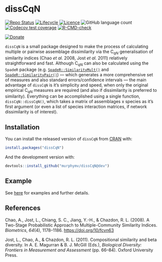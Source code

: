 
<!-- README.md is generated from README.Rmd. Please edit that file -->

# dissCqN

<!-- badges: start -->

[![Repo
Status](https://www.repostatus.org/badges/latest/active.svg)](https://www.repostatus.org/)
[![Lifecycle](https://img.shields.io/badge/lifecycle-experimental-orange.svg?label=Lifecycle)](https://lifecycle.r-lib.org/articles/stages.html)
[![Licence](https://img.shields.io/badge/License-GPL3-green.svg)](https://www.gnu.org/licenses/gpl-3.0.en.html)
![GitHub language
count](https://img.shields.io/github/languages/count/murphymv/dissCqN?label=Languages)
[![Codecov test
coverage](https://codecov.io/gh/murphymv/dissCqN/branch/main/graph/badge.svg)](https://codecov.io/gh/murphymv/dissCqN?branch=main)
[![R-CMD-check](https://github.com/murphymv/dissCqN/workflows/R-CMD-check/badge.svg)](https://github.com/murphymv/dissCqN/actions)

[![Donate](https://img.shields.io/badge/PayPal-Donate%20to%20Author-yellow.svg)](https://paypal.me/murphymv1)

<!-- badges: end -->

`dissCqN` is a small package designed to make the process of calculating
multiple or pairwise assemblage dissimilarity via the C<sub>*qN*</sub>
generalisation of similarity indices (Chao *et al.* 2008, Jost *et al.*
2011) relatively straightforward and fast. Although C<sub>*qN*</sub> can
also be calculated using the `SpadeR` package
(e.g. [`SpadeR::SimilarityMult()`](https://rdrr.io/cran/SpadeR/man/SimilarityMult.html)
and
[`SpadeR::SimilarityPair()`](https://rdrr.io/cran/SpadeR/man/SimilarityPair.html))
— which generates a more comprehensive set of measures and also standard
errors/confidence intervals — the main advantage of `dissCqN` is it’s
simplicity and speed, when only the original empirical C<sub>*qN*</sub>
measures are required (and also if dissimilarity is preferred to
similarity). Everything can be accomplished using a single function,
`dissCqN::dissCqN()`, which takes a matrix of assemblages x species as
it’s first argument (or even a list of species interaction matrices, if
network dissimilarity is of interest).

## Installation

You can install the released version of `dissCqN` from
[CRAN](https://CRAN.R-project.org) with:

``` r
install.packages("dissCqN")
```

And the development version with:

``` r
devtools::install_github("murphymv/dissCqN@dev")
```

## Example

See [here](https://murphymv.github.io/dissCqN/articles/dissCqN.html) for
examples and further details.

## References

Chao, A., Jost, L., Chiang, S. C., Jiang, Y.-H., & Chazdon, R. L.
(2008). A Two-Stage Probabilistic Approach to Multiple-Community
Similarity Indices. *Biometrics*, *64*(4), 1178–1186.
<https://doi.org/10/fcvn63>

Jost, L., Chao, A., & Chazdon, R. L. (2011). Compositional similarity
and beta diversity. In A. E. Magurran & B. J. McGill (Eds.), *Biological
Diversity: Frontiers in Measurement and Assessment* (pp. 66–84). Oxford
University Press.
